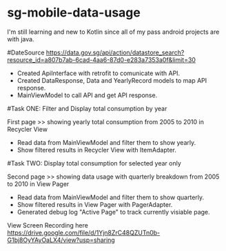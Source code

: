 # sg-mobile-data-usage

I'm still learning and new to Kotlin since all of my pass android projects are with java. 

#DateSource
https://data.gov.sg/api/action/datastore_search?resource_id=a807b7ab-6cad-4aa6-87d0-e283a7353a0f&limit=30

- Created ApiInterface with retrofit to comunicate with API.
- Created DataResponse, Data and YearlyRecord models to map API response.
- MainViewModel to call API and get API response.


#Task ONE: Filter and Display total consumption by year

First page >> showing yearly total consumption from 2005 to 2010 in Recycler View
- Read data from MainViewModel and filter them to show yearly. 
- Show filtered results in Recycler View with ItemAdapter.


#Task TWO: Display total consumption for selected year only

Second page >> showing data usage with quarterly breakdown from 2005 to 2010 in View Pager
- Read data from MainViewModel and filter them to show quarterly. 
- Show filtered results in View Pager with PagerAdapter.
- Generated debug log "Active Page" to track currently visiable page.

View Screen Recording here
https://drive.google.com/file/d/1Yjn8ZrC48QZUTn0b-G1bj8OyYAyOaLX4/view?usp=sharing
